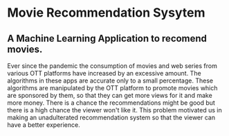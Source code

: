 # Movie Recommendation Sysytem
## A Machine Learning Application to recomend movies.
Ever since the pandemic the consumption of movies and web series from various OTT platforms have increased by an excessive amount. The algorithms in these apps are accurate only to a small percentage. These algorithms are manipulated by the OTT platform to promote movies which are sponsored by them, so that they can get more views for it and make more money. There is a chance the recommendations might be good but there is a high chance the viewer won't like it. This problem motivated us in making an unadulterated recommendation system so that the viewer can have a better experience.
